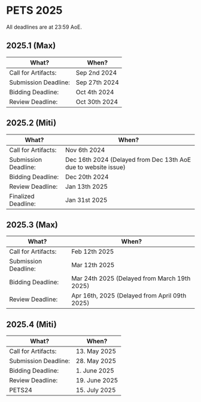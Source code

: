 # PETS 2025

All deadlines are at 23:59 AoE.


## 2025.1 (Max)

| What?                |          When?  |
|----------------------|-----------------|
| Call for Artifacts:  | Sep  2nd 2024   |
| Submission Deadline: | Sep 27th 2024   |
| Bidding Deadline:    | Oct  4th 2024   |
| Review Deadline:     | Oct 30th 2024   |

## 2025.2 (Miti)

| What?                |          When?  |
|----------------------|-----------------|
| Call for Artifacts:  | Nov  6th 2024   |
| Submission Deadline: | Dec 16th 2024   (Delayed from Dec 13th AoE due to website issue) |
| Bidding Deadline:    | Dec 20th 2024   |
| Review Deadline:     | Jan 13th 2025   |
| Finalized Deadline:  | Jan 31st 2025   | 

## 2025.3 (Max)

| What?                | When?           |
| -------------------- | --------------- |
| Call for Artifacts:  | Feb 12th 2025   |
| Submission Deadline: | Mar 12th 2025   |
| Bidding Deadline:    | Mar 24th 2025   (Delayed from March 19th 2025) | 
| Review Deadline:     | Apr 16th, 2025  (Delayed from April 09th 2025) | 

## 2025.4 (Miti)

| What?                | When?         |
| -------------------- | ------------- |
| Call for Artifacts:  | 13. May 2025  |
| Submission Deadline: | 28. May 2025  |
| Bidding Deadline:    | 1. June 2025  |
| Review Deadline:     | 19. June 2025 |
| PETS24               | 15. July 2025 |


